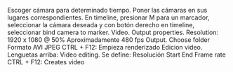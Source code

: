 Escoger cámara para determinado tiempo.
  Poner las cámaras en sus lugares correspondientes.
  En timeline, presionar M para un marcador, seleccionar la cámara deseada y con botón derecho en timeline, seleccionar bind camera to marker.
Video. 
  Output properties.
    Resolution: 1920 x 1080 @ 50%
    Aproximadamente 480 fps
    Output.
      Choose folder
      Formato AVI JPEG
  CTRL + F12: Empieza renderizado
Edicion video.
  Lenguetas arriba: Video editing.
  Se define:
    Resolución
    Start
    End
    Frame rate
  CTRL + F12: Creates video
